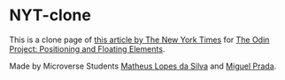 # NYT-clone

This is a clone page of [this article by The New York Times](https://www.nytimes.com/2014/03/18/science/space/detection-of-waves-in-space-buttresses-landmark-theory-of-big-bang.html?_r=0) for [The Odin Project: Positioning and Floating Elements](https://www.theodinproject.com/courses/html5-and-css3/lessons/positioning-and-floating-elements).

Made by Microverse Students [Matheus Lopes da Silva](https://github.com/matheus-fls) and [Miguel Prada](https://github.com/mapra99).
